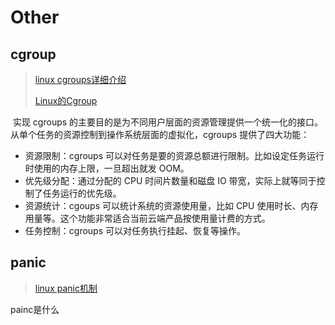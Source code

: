 # Other

## cgroup

> [linux cgroups详细介绍](https://www.jb51.net/article/146162.htm)
>
> [Linux的Cgroup](https://blog.csdn.net/gaojy19881225/article/details/80019874)

​		实现 cgroups 的主要目的是为不同用户层面的资源管理提供一个统一化的接口。从单个任务的资源控制到操作系统层面的虚拟化，cgroups 提供了四大功能：

* 资源限制：cgroups 可以对任务是要的资源总额进行限制。比如设定任务运行时使用的内存上限，一旦超出就发 OOM。
* 优先级分配：通过分配的 CPU 时间片数量和磁盘 IO 带宽，实际上就等同于控制了任务运行的优先级。
* 资源统计：cgoups 可以统计系统的资源使用量，比如 CPU 使用时长、内存用量等。这个功能非常适合当前云端产品按使用量计费的方式。
* 任务控制：cgroups 可以对任务执行挂起、恢复等操作。



## panic

> [linux panic机制](https://blog.csdn.net/pansaky/article/details/90440356)

painc是什么

